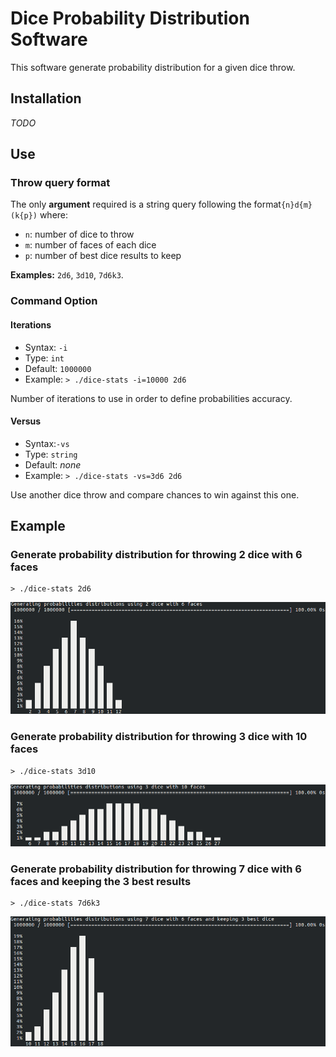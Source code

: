 # Dice Probability Distribution Software
This software generate probability distribution for a given dice throw.

## Installation
*TODO*
## Use
### Throw query format
The only **argument** required is a string query following the format`{n}d{m}(k{p})` where:
- `n`: number of dice to throw
- `m`: number of faces of each dice
- `p`: number of best dice results to keep  

**Examples:** `2d6`, `3d10`, `7d6k3`.
### Command Option
#### Iterations
- Syntax: `-i`
- Type: `int`
- Default: `1000000`
- Example: `> ./dice-stats -i=10000 2d6`

Number of iterations to use in order to define probabilities accuracy.
#### Versus
- Syntax:`-vs`
- Type: `string`
- Default: *none*
- Example: `> ./dice-stats -vs=3d6 2d6`

Use another dice throw and compare chances to win against this one.
## Example
### Generate probability distribution for throwing 2 dice with 6 faces
```shell
> ./dice-stats 2d6
```
![Output: 2d6](doc/output/2d6.png)
### Generate probability distribution for throwing 3 dice with 10 faces
```shell
> ./dice-stats 3d10
```
![Output: 3d10](doc/output/3d10.png)
### Generate probability distribution for throwing 7 dice with 6 faces and keeping the 3 best results
```shell
> ./dice-stats 7d6k3
```
![Output: 7d6k3](doc/output/7d6k3.png)
